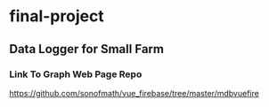 # final-project

## Data Logger for Small Farm

### Link To Graph Web Page Repo

https://github.com/sonofmath/vue_firebase/tree/master/mdbvuefire
